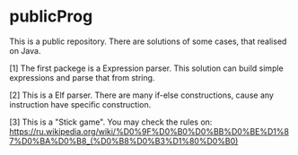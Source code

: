 # publicProg
This is a public repository. There are solutions of some cases, that realised on Java. 


[1] The first packege is a Expression parser. This solution can build simple expressions and parse that from string.

[2] This is a Elf parser. There are many if-else constructions, cause any instruction have specific construction.

[3] This is a "Stick game". You may check the rules on: https://ru.wikipedia.org/wiki/%D0%9F%D0%B0%D0%BB%D0%BE%D1%87%D0%BA%D0%B8_(%D0%B8%D0%B3%D1%80%D0%B0)
